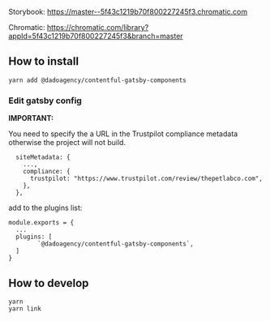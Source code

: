 Storybook: https://master--5f43c1219b70f800227245f3.chromatic.com

Chromatic: https://chromatic.com/library?appId=5f43c1219b70f800227245f3&branch=master

## How to install

`yarn add @dadoagency/contentful-gatsby-components`

### Edit gatsby config

**IMPORTANT:**

You need to specify the a URL in the Trustpilot compliance metadata otherwise the project will not build.

```
  siteMetadata: {
    ...,
    compliance: {
      trustpilot: "https://www.trustpilot.com/review/thepetlabco.com",
    },
  },
```

add to the plugins list:

```
module.exports = {
  ...
  plugins: [
        `@dadoagency/contentful-gatsby-components`,
  ]
}
```

## How to develop

```
yarn
yarn link
```
